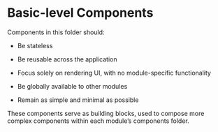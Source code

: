# Basic-level Components
Components in this folder should:

- Be stateless

- Be reusable across the application

- Focus solely on rendering UI, with no module-specific functionality

- Be globally available to other modules

- Remain as simple and minimal as possible

These components serve as building blocks, used to compose more complex components within each module’s components folder.
